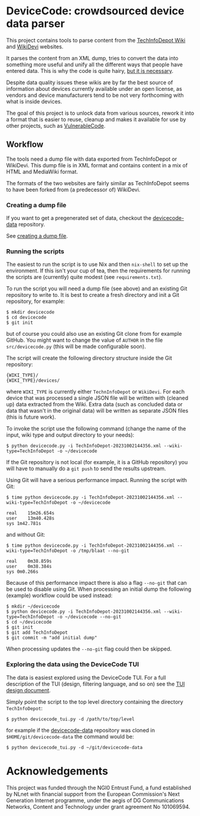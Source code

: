 # DeviceCode: crowdsourced device data parser

This project contains tools to parse content from the
[TechInfoDepot Wiki][techinfodepot] and [WikiDevi][wikidevi] websites.

It parses the content from an XML dump, tries to convert the data into
something more useful and unify all the different ways that people have entered
data. This is why the code is quite hairy, [but it is necessary][metacrap].

Despite data quality issues these wikis are by far the best source of
information about devices currently available under an open license, as vendors
and device manufacturers tend to be not very forthcoming with what is inside
devices.

The goal of this project is to unlock data from various sources, rework it
into a format that is easier to reuse, cleanup and makes it available for use
by other projects, such as [VulnerableCode][vulnerablecode].

## Workflow

The tools need a dump file with data exported from TechInfoDepot or WikiDevi.
This dump file is in XML format and contains content in a mix of HTML and
MediaWiki format.

The formats of the two websites are fairly similar as TechInfoDepot seems to
have been forked from (a predecessor of) WikiDevi.

### Creating a dump file

If you want to get a pregenerated set of data, checkout the
[devicecode-data][devicecode-data] repository.

See [creating a dump file](doc/creating_a_dump_file.md).

### Running the scripts

The easiest to run the script is to use Nix and then `nix-shell` to set up the
environment. If this isn't your cup of tea, then the requirements for running
the scripts are (currently) quite modest (see `requirements.txt`).

To run the script you will need a dump file (see above) and an existing Git
repository to write to. It is best to create a fresh directory and init a Git
repository, for example:

```
$ mkdir devicecode
$ cd devicecode
$ git init
```

but of course you could also use an existing Git clone from for example GitHub.
You might want to change the value of `AUTHOR` in the file `src/devicecode.py`
(this will be made configurable soon).

The script will create the following directory structure inside the Git
repository:

```
{WIKI_TYPE}/
{WIKI_TYPE}/devices/
```

where `WIKI_TYPE` is currently either `TechnInfoDepot` or `WikiDevi`. For each
device that was processed a single JSON file will be written with (cleaned up)
data extracted from the Wiki. Extra data (such as concluded data or data that
wasn't in the original data) will be written as separate JSON files (this is
future work).

To invoke the script use the following command (change the name of the input,
wiki type and output directory to your needs):

```
$ python devicecode.py -i TechInfoDepot-20231002144356.xml --wiki-type=TechInfoDepot -o ~/devicecode
```

If the Git repository is not local (for example, it is a GitHub repository)
you will have to manually do a `git push` to send the results upstream.

Using Git will have a serious performance impact. Running the script with Git:

```
$ time python devicecode.py -i TechInfoDepot-20231002144356.xml --wiki-type=TechInfoDepot -o ~/devicecode

real	15m26.654s
user	13m40.428s
sys	1m42.781s
```

and without Git:

```
$ time python devicecode.py -i TechInfoDepot-20231002144356.xml --wiki-type=TechInfoDepot -o /tmp/blaat --no-git

real	0m38.859s
user	0m38.384s
sys	0m0.266s
```

Because of this performance impact there is also a flag `--no-git` that can be
used to disable using Git. When processing an initial dump the following
(example) workflow could be used instead:

```
$ mkdir ~/devicecode
$ python devicecode.py -i TechInfoDepot-20231002144356.xml --wiki-type=TechInfoDepot -o ~/devicecode --no-git
$ cd ~/devicecode
$ git init
$ git add TechInfoDepot
$ git commit -m "add initial dump"
```

When processing updates the `--no-git` flag could then be skipped.

### Exploring the data using the DeviceCode TUI

The data is easiest explored using the DeviceCode TUI. For a full description
of the TUI (design, filtering language, and so on) see the
[TUI design document](doc/tui.md).

Simply point the script to the top level directory containing the directory
`TechInfoDepot`:

```console
$ python devicecode_tui.py -d /path/to/top/level
```

for example if the [devicecode-data][devicecode-data] repository was cloned
in `$HOME/git/devicecode-data` the command would be:

```console
$ python devicecode_tui.py -d ~/git/devicecode-data
```

# Acknowledgements

This project was funded through the NGI0 Entrust Fund, a fund established by
NLnet with financial support from the European Commission's Next Generation
Internet programme, under the aegis of DG Communications Networks, Content and
Technology under grant agreement No 101069594.

[techinfodepot]:http://en.techinfodepot.shoutwiki.com/wiki/Main_Page
[metacrap]:https://people.well.com/user/doctorow/metacrap.htm
[wikidevi]:https://wikidevi.wi-cat.ru/
[vulnerablecode]:https://github.com/nexB/vulnerablecode/
[devicecode-data]:https://github.com/armijnhemel/devicecode-data
